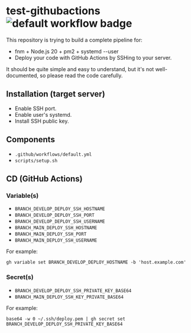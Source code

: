 # test-githubactions ![default workflow badge](https://github.com/gslin/test-githubactions/actions/workflows/default.yml/badge.svg)

This repository is trying to build a complete pipeline for:

* fnm + Node.js 20 + pm2 + systemd --user
* Deploy your code with GitHub Actions by SSHing to your server.

It should be quite simple and easy to understand, but it's not well-documented, so please read the code carefully.

## Installation (target server)

* Enable SSH port.
* Enable user's systemd.
* Install SSH public key.

## Components

* `.github/workflows/default.yml`
* `scripts/setup.sh`

## CD (GitHub Actions)

### Variable(s)

* `BRANCH_DEVELOP_DEPLOY_SSH_HOSTNAME`
* `BRANCH_DEVELOP_DEPLOY_SSH_PORT`
* `BRANCH_DEVELOP_DEPLOY_SSH_USERNAME`
* `BRANCH_MAIN_DEPLOY_SSH_HOSTNAME`
* `BRANCH_MAIN_DEPLOY_SSH_PORT`
* `BRANCH_MAIN_DEPLOY_SSH_USERNAME`

For example:

    gh variable set BRANCH_DEVELOP_DEPLOY_HOSTNAME -b 'host.example.com'

### Secret(s)

* `BRANCH_DEVELOP_DEPLOY_SSH_PRIVATE_KEY_BASE64`
* `BRANCH_MAIN_DEPLOY_SSH_KEY_PRIVATE_BASE64`

For example:

    base64 -w 0 ~/.ssh/deploy.pem | gh secret set BRANCH_DEVELOP_DEPLOY_SSH_PRIVATE_KEY_BASE64
